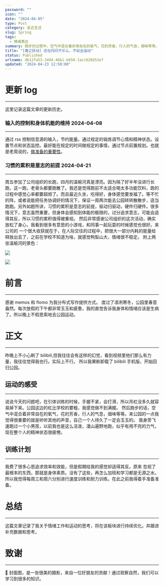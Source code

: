 ```yaml
---
password: ""
icon: ""
date: "2024-04-05"
type: Post
category: 走近生活
slug: Spring
tags:
  - 情绪表达
summary: 跑步的过程中，空气中混合着非常自在的氧气，花的芳香，行人的气息，烟味等等。来公园的一点我觉得很重要的就是听听其他的声音。避免情绪的累积导致的坏心情。
title: "[春之跃动] 还在闷闷不乐么，不如去运动"
status: Published
urlname: db12fa53-3494-46b1-b650-1acc626b52ef
updated: "2024-04-23 12:50:00"
---
```


# 更新 log

---

这里记录这篇文章的更新历史。

### 输入的控制和身体机能的维持 2024-04-08

---

通过 rss 控制信息源的输入，节约能量。通过规定的锻炼调节心情和精神状态。设置节点和状态监控。最好能在规定的时间做规定的事情，通过节点前置规划。也就是老周说的，[做准备的重要性](https://www.tomatolist.com/show_blog_page.html?no=6ea857db-8c1a-4402-bb63-1b54c41381c1)。

### 习惯的累积是意志的前提 2024-04-21

---

周五参加了公司组织的长跑，四月的温榆河真是漂亮。因为隔了好半年没进行长跑，这一跑，老骨头都要跑散了。我还是觉得跑前不太适合喝太多功能饮料，跑的过程中感觉心率都要超频了。而且最近久坐，吃得好，身体感觉要发福了。等不忙的阵，或者说能把任务协调好的情况下，保证一周两次能去公园转转散散步，适当跑跑。另外如题所讲，习惯的累积是意志的前提，驱动归驱动，硬件归硬件。很多情况下，意志虽然重要，但身体会感知到体能的极限的，过分追求意志，可能会适得其反，所以习惯的累积值得被重视。
然后非常感谢公司组织的这次活动，确实放松了身心，我看到很多有意思的小游戏，和同事一起玩耍的时候感觉也很好。来公司的 一个很大收获就在于，在人际交往的过程中，把很大一部分内耗的能量给释放出去了，之前在学校不知道为啥，就感觉鸭梨山大，情绪很不稳定。
附上两张温榆河的景色：

![](https://bu.dusays.com/2024/04/23/6627ac6898b56.jpeg)

![](https://bu.dusays.com/2024/04/23/6627ace573efc.jpeg)

# 前言

---

感谢 memos 和 flomo 为我分布式写作提供方式。
度过了凛冽寒冬，公园里春意盎然。每次放假的下午都非常玉玉和疲惫，我的直觉告诉我身体和情绪应该是生病了。所以晚上不假思索地去公园运动。

# 正文

---

昨晚上不小心刷了 bilibili,但我往往会有这样的幻觉，看到视频里他们那么有力量，我往往觉得我也行。实际上不行。
所以我果断卸载了 bilibili 手机版，开始回归公园。

## 运动的感受

---

说说今天的问题吧，在引体训练的时候，手握不紧，会打滑，所以吊杠没多久就容易掉下来。公园这边的杠比学校的要粗，我感觉做不到满握。
然后跑步的话，空气中混合着非常自在的氧气，花的芳香，行人的气息，烟味等等。来公园的一点我觉得很重要的就是听听其他的声音，自己一个人待久了一定会玉玉的。
我身旁飞速跑过一个小男孩，以前我也是这么活泼，漫山遍野地跑，似乎有用不完的力气，现在整个人的精神状态很疲倦。

## 训练计划

---

我费了很多心思追求效率和效能，但是假期给我的感觉却适得其反。原来 忽视了最根本的东西，那就是身体素质。没有了这些，再怎么加班和学习都是无源之水。
所以我觉得每周三和周六分别进行速度训练和耐力训练。在此之前我得着手准备准备。

# 总结

---

这篇文章记录了我关于情绪工作和运动的思考，将在该板块进行持续优化。并跟进补充数据和思考。

# 致谢

---

🌺 封面图，是一张很美的摄影，来自一位好朋友的贡献！通过观察自然，我们可以学习到很多的知识。
